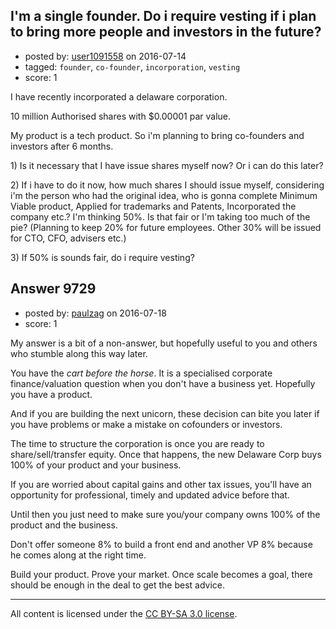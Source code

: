## I'm a single founder. Do i require vesting if i plan to bring more people and investors in the future?

- posted by: [user1091558](https://stackexchange.com/users/1098507/user1091558) on 2016-07-14
- tagged: `founder`, `co-founder`, `incorporation`, `vesting`
- score: 1

<p>I have recently incorporated a delaware corporation.</p>

<p>10 million Authorised shares with $0.00001 par value.</p>

<p>My product is a tech product. So i'm planning to bring co-founders and investors after 6 months.</p>

<p>1) Is it necessary that I have issue shares myself now? Or i can do this later?</p>

<p>2) If i have to do it now, how much shares I should issue myself, considering i'm the person who had the original idea, who is gonna complete Minimum Viable product, Applied for trademarks and Patents, Incorporated the company etc.? I'm thinking 50%. Is that fair or I'm taking too much of the pie? (Planning to keep 20% for future employees. Other 30% will be issued for CTO, CFO, advisers etc.)</p>

<p>3) If 50% is sounds fair, do i require vesting?</p>



## Answer 9729

- posted by: [paulzag](https://stackexchange.com/users/5451744/paulzag) on 2016-07-18
- score: 1

<p>My answer is a bit of a non-answer, but hopefully useful to you and others who stumble along this way later.</p>

<p>You have the <em>cart before the horse</em>. It is a specialised corporate finance/valuation question when you don't have a business yet. Hopefully you have a product.</p>

<p>And if you are building the next unicorn, these decision can bite you later if you have problems or make a mistake on cofounders or investors.</p>

<p>The time to structure the corporation is once you are ready to share/sell/transfer equity. Once that happens, the new Delaware Corp buys 100% of your product and your business.</p>

<p>If you are worried about capital gains and other tax issues, you'll have an opportunity for professional, timely and updated advice before that. </p>

<p>Until then you just need to make sure you/your company owns 100% of the product and the business. </p>

<p>Don't offer someone 8% to build a front end and another VP 8% because he comes along at the right time.</p>

<p>Build your product. Prove your market. Once scale becomes a goal, there should be enough in the deal to get the best advice.</p>




---

All content is licensed under the [CC BY-SA 3.0 license](https://creativecommons.org/licenses/by-sa/3.0/).
